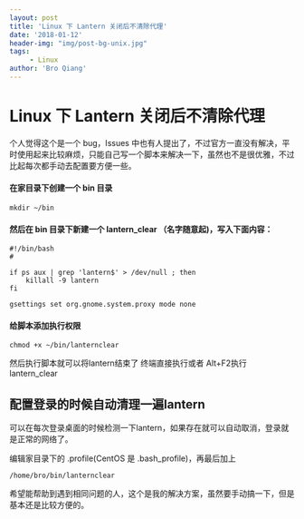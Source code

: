 ```yaml
---
layout: post
title: 'Linux 下 Lantern 关闭后不清除代理'
date: '2018-01-12'
header-img: "img/post-bg-unix.jpg"
tags:
     - Linux
author: 'Bro Qiang'
---
```


# Linux 下 Lantern 关闭后不清除代理

个人觉得这个是一个 bug，Issues 中也有人提出了，不过官方一直没有解决，平时使用起来比较麻烦，只能自己写一个脚本来解决一下，虽然也不是很优雅，不过比起每次都手动去配置要方便一些。

#### 在家目录下创建一个 bin 目录
```shell
mkdir ~/bin
```
#### 然后在 bin 目录下新建一个 lantern_clear （名字随意起)，写入下面内容：
```shell
#!/bin/bash
#

if ps aux | grep 'lantern$' > /dev/null ; then
    killall -9 lantern
fi

gsettings set org.gnome.system.proxy mode none
```

#### 给脚本添加执行权限
```shell
chmod +x ~/bin/lanternclear
```
然后执行脚本就可以将lantern结束了
终端直接执行或者 Alt+F2执行 lantern_clear

## 配置登录的时候自动清理一遍lantern

可以在每次登录桌面的时候检测一下lantern，如果存在就可以自动取消，登录就是正常的网络了。

编辑家目录下的 .profile(CentOS 是 .bash_profile)，再最后加上

```shell
/home/bro/bin/lanternclear
```
希望能帮助到遇到相同问题的人，这个是我的解决方案，虽然要手动搞一下，但是基本还是比较方便的。

